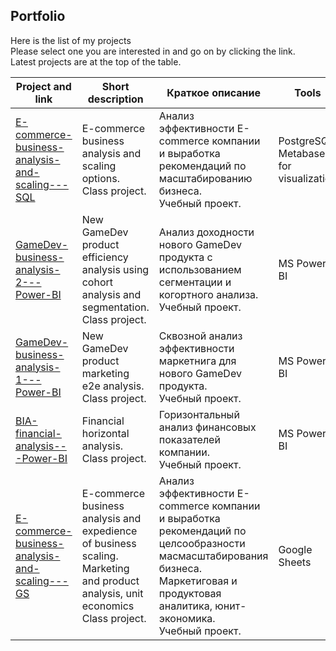 ## Portfolio
Here is the list of my projects  
Please select one you are interested in and go on by clicking the link.   
Latest projects are at the top of the table.

| Project and link | Short description | Краткое описание | Tools |
|---|---|---|---|
|[E-commerce-business-analysis-and-scaling---SQL](https://github.com/realseich/E-commerce-business-analysis-and-scaling---SQL)|E-commerce business analysis and scaling options.<br />Class project.| Анализ эффективности E-commerce компании и выработка рекомендаций по масштабированию бизнеса.<br />Учебный проект.|PostgreSQL,<br />Metabase for visualization|
|[GameDev-business-analysis-2---Power-BI](https://github.com/realseich/GameDev-business-analysis---Power-BI)|New GameDev product efficiency analysis using cohort analysis and segmentation.<br />Class project.| Анализ доходности нового GameDev продукта с использованием сегментации и когортного анализа.<br />Учебный проект.|MS Power BI|
|[GameDev-business-analysis-1---Power-BI](https://github.com/realseich/GameDev-business-analysis-1---Power-BI)|New GameDev product marketing e2e analysis.<br />Class project.| Сквозной анализ эффективности маркетнига для нового GameDev продукта.<br />Учебный проект.|MS Power BI|
|[BIA-financial-analysis---Power-BI](https://github.com/realseich/BIA-financial-analysis---Power-BI)|Financial horizontal analysis.<br />Class project.| Горизонтальный анализ финансовых показателей компании.<br />Учебный проект.|MS Power BI|
|[E-commerce-business-analysis-and-scaling---GS](https://github.com/realseich/E-commerce-business-analysis-and-scaling---GS)|E-commerce business analysis and expedience of business scaling.<br />Marketing and product analysis, unit economics<br />Class project.| Анализ эффективности E-commerce компании и выработка рекомендаций по целсообразности масмасштабирования бизнеса.<br />Маркетиговая и продуктовая аналитика, юнит-экономика.<br />Учебный проект.|Google Sheets|

